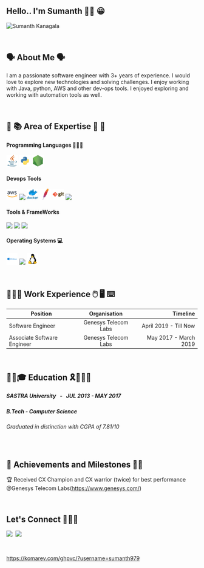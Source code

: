## Hello.. I'm Sumanth 👋🏼 😀
<img src="https://github.com/sumanth979/sumanth979/blob/master/sumanth.png" alt="Sumanth Kanagala">
<p>&nbsp;</p>

## 🗣 About Me 🗣
I am a passionate software engineer with 3+ years of experience. I would love to explore new technologies and solving challenges. I enjoy working with Java, python, AWS and other dev-ops tools. I enjoyed exploring and working with automation tools as well.

<p>&nbsp;</p>

## 📖 📚 Area of Expertise 📕 📗

#### Programming Languages 👨🏼‍💻
<code><img height="30" src="https://raw.githubusercontent.com/github/explore/80688e429a7d4ef2fca1e82350fe8e3517d3494d/topics/java/java.png"></code>
<code><img height="30" src="https://raw.githubusercontent.com/github/explore/80688e429a7d4ef2fca1e82350fe8e3517d3494d/topics/python/python.png"></code>
<code><img height="30" src="https://raw.githubusercontent.com/github/explore/80688e429a7d4ef2fca1e82350fe8e3517d3494d/topics/nodejs/nodejs.png"></code>

#### Devops Tools
<code><img height="30" src="https://raw.githubusercontent.com/github/explore/80688e429a7d4ef2fca1e82350fe8e3517d3494d/topics/aws/aws.png"></code>
<code><img height="30" src="https://github.com/sumanth979/sumanth979/blob/master/jenkins.png"></code>
<code><img height="30" src="https://raw.githubusercontent.com/github/explore/80688e429a7d4ef2fca1e82350fe8e3517d3494d/topics/docker/docker.png"></code>
<code><img height="30" src="https://raw.githubusercontent.com/github/explore/80688e429a7d4ef2fca1e82350fe8e3517d3494d/topics/maven/maven.png"></code>
<code><img height="30" src="https://raw.githubusercontent.com/github/explore/80688e429a7d4ef2fca1e82350fe8e3517d3494d/topics/git/git.png"></code>
<code><img height="30" src="https://github.com/sumanth979/sumanth979/blob/master/terraforms.png"></code>

#### Tools & FrameWorks
<code><img height="30" src="https://github.com/sumanth979/sumanth979/blob/master/selenium.jpeg"></code>
<code><img height="30" src="https://github.com/sumanth979/sumanth979/blob/master/jmeter.jpeg"></code>
<code><img height="30" src="https://github.com/sumanth979/sumanth979/blob/master/spring.png"></code>

#### Operating Systems :computer:
<code><img height="30" src="https://raw.githubusercontent.com/github/explore/80688e429a7d4ef2fca1e82350fe8e3517d3494d/topics/windows/windows.png"></code>
<code><img height="30" src="https://github.com/sumanth979/sumanth979/blob/master/mac.jpg"></code>
<code><img height="30" src="https://raw.githubusercontent.com/github/explore/80688e429a7d4ef2fca1e82350fe8e3517d3494d/topics/linux/linux.png"></code>

<p>&nbsp;</p>

## 👨🏻‍💼 Work Experience 🖱️ 🖥️ ⌨️
|            Position           |      Organisation     |         Timeline        |
| ------------------------------|:---------------------:| -----------------------:|
| Software Engineer             |  Genesys Telecom Labs |  April 2019 - Till Now  |
| Associate Software Engineer   |  Genesys Telecom Labs |  May 2017 - March 2019  |

<p>&nbsp;</p>

## 👨‍🏫🎓 Education 🎗👨🏻‍🎓
<h5> SASTRA University  &nbsp; - &nbsp; JUL 2013 - MAY 2017</h5>
<h5> B.Tech - Computer Science</h5>
<h6> Graduated in distinction with CGPA of 7.81/10</h6>

<p>&nbsp;</p>

## 👑 Achievements and Milestones 🤴🏻

:trophy: Received CX Champion and CX warrior (twice) for best performance @Genesys Telecom Labs(https://www.genesys.com/)

<p>&nbsp;</p>

## Let's Connect :people_holding_hands:
<p align='left'>
<a href="https://www.linkedin.com/in/sumanthkanagala/"><img height="100" src="https://github.com/sumanth979/sumanth979/blob/master/LinkedIn.png"></a>&nbsp;
<a href="mailto: kanagala.sumanth@gmail.com"><img height="100" src="https://github.com/sumanth979/sumanth979/blob/master/gmail.png"></a></p>
<p>&nbsp;</p>

https://komarev.com/ghpvc/?username=sumanth979
